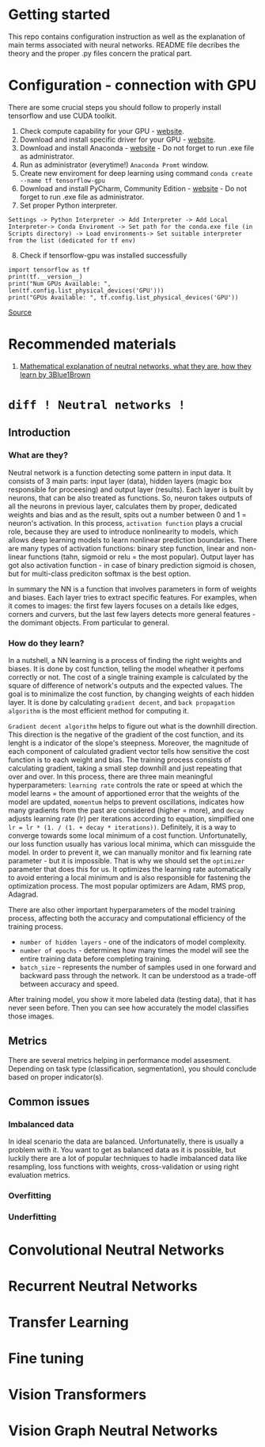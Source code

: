# Getting started

This repo contains configuration instruction as well as the explanation of main terms associated with neural networks. README file decribes the theory and the proper .py files concern the pratical part.

# Configuration - connection with GPU

There are some crucial steps you should follow to properly install tensorflow and use CUDA toolkit.

1. Check compute capability for your GPU - [website](https://developer.nvidia.com/cuda-gpus).
2. Download and install specific driver for your GPU - [website](https://www.nvidia.com/Download/index.aspx).
3. Download and install Anaconda - [website](https://www.anaconda.com/download) - Do not forget to run .exe file as administrator.
4. Run as administrator (everytime!) `Anaconda Promt` window.
5. Create new enviroment for deep learning using command `conda create --name tf tensorflow-gpu`
6. Download and install PyCharm, Community Edition  - [website](https://www.jetbrains.com/pycharm/download/) - Do not forget to run .exe file as administrator.
7. Set proper Python interpreter.
```
Settings -> Python Interpreter -> Add Interpreter -> Add Local Interpreter-> Conda Enviroment -> Set path for the conda.exe file (in Scripts directory) -> Load environments-> Set suitable interpreter from the list (dedicated for tf env)
```
8. Check if tensorflow-gpu was installed successfully
```
import tensorflow as tf
print(tf.__version__)
print("Num GPUs Available: ", len(tf.config.list_physical_devices('GPU')))
print("GPUs Available: ", tf.config.list_physical_devices('GPU'))
```
[Source](https://www.youtube.com/watch?v=5Ym-dOS9ssA&list=PLhhyoLH6IjfxVOdVC1P1L5z5azs0XjMsb&index=1)

# Recommended materials 
1. [Mathematical explanation of neutral networks, what they are, how they learn by 3Blue1Brown](https://www.youtube.com/playlist?list=PLZHQObOWTQDNU6R1_67000Dx_ZCJB-3pi)

# ``` diff ! Neutral networks ! ```
## Introduction
### What are they?
Neutral network  is a function detecting some pattern in input data. It consists of 3 main parts: input layer (data), hidden layers (magic box responsible for proceesing) and output layer (results). Each layer is built by neurons, that can be also treated as functions. So, neuron takes outputs of all the neurons in previous layer, calculates them by proper, dedicated weights and bias and as the result, spits out a number between 0 and 1 = neuron's activation. In this process, `activation function` plays a crucial role, because they are used to introduce nonlinearity to models, which allows deep learning models to learn nonlinear prediction boundaries. There are many types of activation functions: binary step function, linear and non-linear functions (tahn, sigmoid or relu = the most popular). Output layer has got also activation function - in case of binary prediction sigmoid is chosen, but for multi-class prediciton softmax is the best option.

In summary the NN is a function that involves parameters in form of weights and biases. Each layer tries to extract specific features. For examples, when it comes to images: the first few layers focuses on a details like edges, corners and curvers, but the last few layers detects more general features - the domimant objects. From particular to general.

### How do they learn? 
In a nutshell, a NN learning is a process of finding the right weights and biases. It is done by cost function, telling the model wheather it perfoms correctly or not. The cost of a single training example is calculated by the square of difference of network's outputs and the expected values. The goal is to minimalize the cost function, by changing weights of each hidden layer. It is done by calculating `gradient decent`, and `back propagation algorithm` is the most efficient method for computing it.

`Gradient decent algorithm` helps to figure out what is the downhill direction. This direction is the negative of the gradient of the cost function, and its lenght is a indicator of the slope's steepness.  Moreover, the magnitude of each component of calculated gradient vector tells how sensitive the cost function is to each weight and bias. The training process consists of calculating gradient, taking a small step downhill and just repeating that over and over. In this process, there are three main meaningful hyperparameters: `learning rate` controls the rate or speed at which the model learns = the amount of apportioned error that the weights of the model are updated, `momentum` helps to prevent oscillations, indicates how many gradients from the past are considered (higher = more), and `decay` adjusts learning rate (lr) per iterations according to equation, simpilfied one `lr = lr * (1. / (1. + decay * iterations))`. Definitely, it is a way to converge towards some local minimum of a cost function. Unfortunatelly,  our loss function usually has various local minima, which can missguide the model. In order to prevent it, we can manually monitor and fix learning rate parameter - but it is impossible. That is why we should set the `optimizer` parameter that does this for us. It optimizes the learning rate automatically to avoid entering a local minimum and is also responsible for fastening the optimization process. The most popular optimizers are Adam, RMS prop, Adagrad. 

There are also other important hyperparameters of the model training process, affecting both the accuracy and computational efficiency of the training process.
- `number of hidden layers` - one of the indicators of model complexity.
- `number of epochs` - determines how many times the model will see the entire training data before completing training.
- `batch_size` - represents the number of samples used in one forward and backward pass through the network. It can be understood as a trade-off between accuracy and speed.

After training model, you show it more labeled data (testing data), that it has never seen before. Then you can see how accurately the model classifies those images.

## Metrics
There are several metrics helping in performance model assesment. Depending on task type (classification, segmentation), you should conclude based on proper indicator(s).

## Common issues
### Imbalanced data
In ideal scenario the data are balanced. Unfortunatelly, there is usually a problem with it. You want to get as balanced data as it is possible, but luckily there are a lot of popular techniques to hadle imbalanced data like resampling, loss functions with weights, cross-validation or using right evaluation metrics.

### Overfitting 

### Underfitting

# Convolutional Neutral Networks

# Recurrent Neutral Networks

# Transfer Learning 

# Fine tuning 

# Vision Transformers

# Vision Graph Neutral Networks


